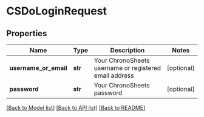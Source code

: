 # CSDoLoginRequest

## Properties
Name | Type | Description | Notes
------------ | ------------- | ------------- | -------------
**username_or_email** | **str** | Your ChronoSheets username or registered email address | [optional] 
**password** | **str** | Your ChronoSheets password | [optional] 

[[Back to Model list]](../README.md#documentation-for-models) [[Back to API list]](../README.md#documentation-for-api-endpoints) [[Back to README]](../README.md)


